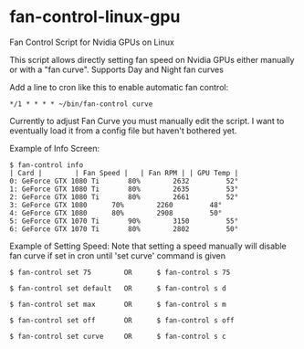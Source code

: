 # fan-control-linux-gpu
Fan Control Script for Nvidia GPUs on Linux

This script allows directly setting fan speed on Nvidia GPUs either manually or with a "fan curve".
Supports Day and Night fan curves

Add a line to cron like this to enable automatic fan control:

```
*/1 * * * *	~/bin/fan-control curve
```

Currently to adjust Fan Curve you must manually edit the script. 
I want to eventually load it from a config file but haven't bothered yet.

Example of Info Screen:

```
$ fan-control info
| Card |		| Fan Speed |	| Fan RPM |	| GPU Temp |
0: GeForce GTX 1080 Ti	     80%	    2632	     52°
1: GeForce GTX 1080 Ti	     80%	    2635	     53°
2: GeForce GTX 1080 Ti	     80%	    2661	     52°
3: GeForce GTX 1080	     70%	    2260	     48°
4: GeForce GTX 1080	     80%	    2908	     50°
5: GeForce GTX 1070 Ti	     90%	    3150	     55°
6: GeForce GTX 1070 Ti	     80%	    2802	     50°

```

Example of Setting Speed:
Note that setting a speed manually will disable fan curve if set in cron until 'set curve' command is given

```
$ fan-control set 75        OR      $ fan-control s 75

$ fan-control set default   OR      $ fan-control s d

$ fan-control set max       OR      $ fan-control s m

$ fan-control set off       OR      $ fan-control s off

$ fan-control set curve     OR      $ fan-control s c
```
